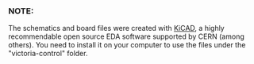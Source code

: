 ### NOTE:
The schematics and board files were created with [KiCAD](http://www.kicad-pcb.org), a highly recommendable open source EDA software supported by CERN (among others).
You need to install it on your computer to use the files under the "victoria-control" folder.
